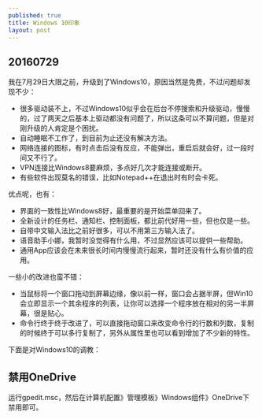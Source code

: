 ```yaml
---
published: true
title: Windows 10印象
layout: post
---
```

## 20160729

我在7月29日大限之前，升级到了Windows10，原因当然是免费，不过问题却发现不少：

- 很多驱动装不上，不过Windows10似乎会在后台不停搜索和升级驱动，慢慢的，过了两天之后基本上驱动都没有问题了，所以这条可以不算问题，但是对刚升级的人肯定是个困扰。
- 自动睡眠不工作了，到目前为止还没有解决方法。
- 网络连接的图标，有时点击后没有反应，不能弹出，重启后就会好，过一段时间又不行了。
- VPN连接比Windows8要麻烦，多点好几次才能连接或断开。
- 有些软件出现莫名的错误，比如Notepad++在退出时有时会卡死。

优点呢，也有：

- 界面的一致性比Windows8好，最重要的是开始菜单回来了。
- 全新设计的任务栏、通知栏、控制面板，都比前代好用一些，但也仅是一些。
- 自带中文输入法比之前好很多，可以不用第三方输入法了。
- 语音助手小娜，我暂时没觉得有什么用，不过显然应该可以提供一些帮助。
- 通用App应该会在未来很长时间内慢慢流行起来，暂时还没有什么有价值的应用。

一些小的改进也蛮不错：

- 当鼠标将一个窗口拖动到屏幕边缘，像以前一样，窗口会占据半屏，但Win10会立即显示一个其余程序的列表，让你可以选择一个程序放在相对的另一半屏幕，很是贴心。
- 命令行终于终于改进了，可以直接拖动窗口来改变命令行的行数和列数，复制的时候终于可以多行复制了，另外从属性里也可以看到增加了不少新的特性。

下面是对Windows10的调教：

## 禁用OneDrive

运行gpedit.msc，然后在计算机配置》管理模板》Windows组件》OneDrive下禁用即可。